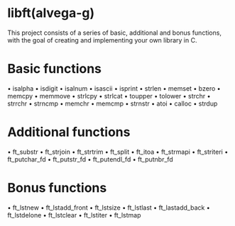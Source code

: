 # libft(alvega-g)

This project consists of a series of basic, additional and bonus functions, with the goal
of creating and implementing your own library in C.

# Basic functions

• isalpha
• isdigit
• isalnum
• isascii
• isprint
• strlen
• memset
• bzero
• memcpy
• memmove
• strlcpy
• strlcat
• toupper
• tolower
• strchr
• strrchr
• strncmp
• memchr
• memcmp
• strnstr
• atoi
• calloc
• strdup

# Additional functions

• ft_substr
• ft_strjoin
• ft_strtrim
• ft_split
• ft_itoa
• ft_strmapi
• ft_striteri
• ft_putchar_fd
• ft_putstr_fd
• ft_putendl_fd
• ft_putnbr_fd

# Bonus functions

• ft_lstnew
• ft_lstadd_front
• ft_lstsize
• ft_lstlast
• ft_lastadd_back
• ft_lstdelone
• ft_lstclear
• ft_lstiter
• ft_lstmap